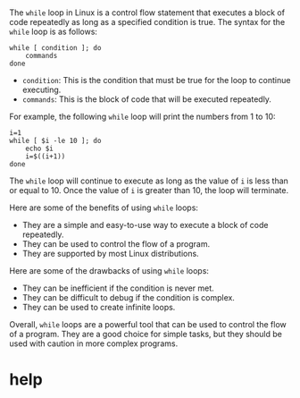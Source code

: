 # 

The `while` loop in Linux is a control flow statement that executes a block of code repeatedly as long as a specified condition is true. The syntax for the `while` loop is as follows:

```
while [ condition ]; do
    commands
done
```

* `condition`: This is the condition that must be true for the loop to continue executing.
* `commands`: This is the block of code that will be executed repeatedly.

For example, the following `while` loop will print the numbers from 1 to 10:

```
i=1
while [ $i -le 10 ]; do
    echo $i
    i=$((i+1))
done
```

The `while` loop will continue to execute as long as the value of `i` is less than or equal to 10. Once the value of `i` is greater than 10, the loop will terminate.

Here are some of the benefits of using `while` loops:

* They are a simple and easy-to-use way to execute a block of code repeatedly.
* They can be used to control the flow of a program.
* They are supported by most Linux distributions.

Here are some of the drawbacks of using `while` loops:

* They can be inefficient if the condition is never met.
* They can be difficult to debug if the condition is complex.
* They can be used to create infinite loops.

Overall, `while` loops are a powerful tool that can be used to control the flow of a program. They are a good choice for simple tasks, but they should be used with caution in more complex programs.



# help 

```

```
